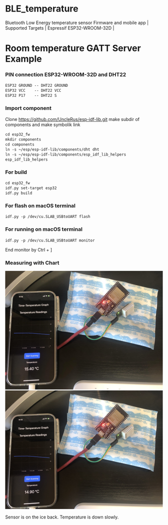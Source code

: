 # BLE_temperature
Bluetooth Low Energy temperature sensor Firmware and mobile app
| Supported Targets | Espressif ESP32-WROOM-32D |

# Room temperature GATT Server Example

### PIN connection ESP32-WROOM-32D and DHT22
```
ESP32 GROUND -- DHT22 GROUND
ESP32 VCC    -- DHT22 VCC
ESP32 P17    -- DHT22 S
```

### Import component
Clone https://github.com/UncleRus/esp-idf-lib.git
make subdir of components and make symbolik link
```
cd esp32_fw
mkdir components
cd components
ln -s ~/esp/esp-idf-lib/components/dht dht
ln -s ~/esp/esp-idf-lib/components/esp_idf_lib_helpers esp_idf_lib_helpers
```

### For build
```
cd esp32_fw
idf.py set-target esp32
idf.py build
```

### For flash on macOS terminal
```
idf.py -p /dev/cu.SLAB_USBtoUART flash
```

### For running on macOS terminal
```
idf.py -p /dev/cu.SLAB_USBtoUART monitor
```

End monitor by Ctrl + ]


### Measuring with Chart
![Measuring temp 0](images/temp2.jpg)
![Measuring temp 1](images/temp3.jpg)

Sensor is on the ice back. Temperature is down slowly. 
